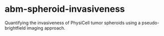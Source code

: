 # abm-spheroid-invasiveness

Quantifying the invasiveness of PhysiCell tumor spheroids using a pseudo-brightfield imaging approach.
